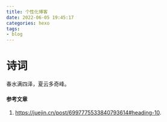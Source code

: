 ```yaml
---
title: 个性化博客
date: 2022-06-05 19:45:17
categories: hexo
tags:
- blog
---
```


<div class="poem-wrap">
  <div class="poem-border poem-left"></div>
  <div class="poem-border poem-right"></div>
    <h1>诗词</h1>
    <div>
    <span id="jinrishici-sentence">春水满四泽，夏云多奇峰。</span></div>
<script src="https://sdk.jinrishici.com/v2/browser/jinrishici.js" charset="utf-8"></script>
</div>

<!-- more -->


#### 参考文章

1. <https://juejin.cn/post/6997775533840793614#heading-10>.

